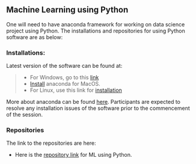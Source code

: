 ## Machine Learning using Python
One will need to have anaconda framework  for working on data science project using Python. The installations and repositories for using Python software are as below:

### Installations:
Latest version of the software can be found at: 

> * For Windows, go to this [link](https://docs.anaconda.com/anaconda/install/windows.html) 
> * [Install](https://docs.anaconda.com/anaconda/install/mac-os ) anaconda for MacOS.
> * For Linux, use this link for [installation](https://docs.anaconda.com/anaconda/install/linux) 

More about anaconda can be found [here](https://docs.anaconda.com). Participants are expected to resolve any installation issues of the software prior to the commencement of the session.

### Repositories
The link to the repositories are here:

* Here is the [repository link](https://github.com/rahul235/ML_using_Python/) for ML using Python.
